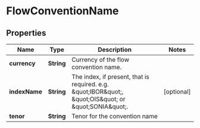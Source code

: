 

# FlowConventionName

## Properties

Name | Type | Description | Notes
------------ | ------------- | ------------- | -------------
**currency** | **String** | Currency of the flow convention name. | 
**indexName** | **String** | The index, if present, that is required. e.g. \&quot;IBOR\&quot;, \&quot;OIS\&quot; or \&quot;SONIA\&quot;. |  [optional]
**tenor** | **String** | Tenor for the convention name | 



